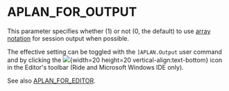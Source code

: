 <h1 class="heading"><span class="name">APLAN_FOR_OUTPUT</span></h1>

This parameter specifies whether (1) or not (0, the default) to use [array notation](../../../programming-reference-guide/introduction/arrays/array-notation/) for session output when possible.

The effective setting can be toggled with the `]APLAN.Output` user command and by clicking the ![](../../../release-notes/img/session_arraynotation.png){width=20 height=20 vertical-align:text-bottom} icon in the Editor's toolbar (Ride and Microsoft Windows IDE only).

See also [APLAN_FOR_EDITOR](../aplan-for-editor).
